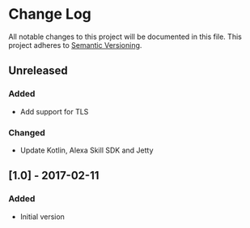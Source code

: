 # Change Log
All notable changes to this project will be documented in this file.
This project adheres to [Semantic Versioning](http://semver.org/).

## Unreleased

### Added
- Add support for TLS

### Changed
- Update Kotlin, Alexa Skill SDK and Jetty

## [1.0] - 2017-02-11

### Added
- Initial version
